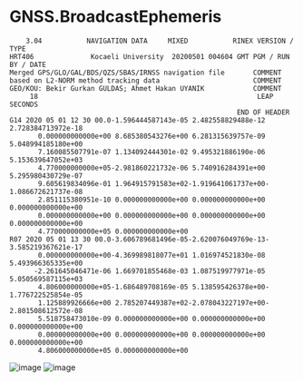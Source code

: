 # GNSS.BroadcastEphemeris

        3.04           NAVIGATION DATA     MIXED           RINEX VERSION / TYPE
    HRT406              Kocaeli University  20200501 004604 GMT PGM / RUN BY / DATE 
    Merged GPS/GLO/GAL/BDS/QZS/SBAS/IRNSS navigation file       COMMENT 
    based on L2-NORM method tracking data                       COMMENT 
    GEO/KOU: Bekir Gurkan GULDAS; Ahmet Hakan UYANIK            COMMENT   
         18                                                      LEAP SECONDS        
                                                            END OF HEADER 
    G14 2020 05 01 12 30 00.0-1.596444587143e-05 2.482558829488e-12 2.728384713972e-18
           0.000000000000e+00 8.685380543276e+00 6.281315639757e-09 5.048994185180e+00
           7.160085507791e-07 1.134092444301e-02 9.495321886190e-06 5.153639647052e+03
           4.770000000000e+05-2.981860221732e-06 5.740916284391e+00 5.295980430729e-07
           9.605619834096e-01 1.964915791583e+02-1.919641061737e+00-1.086672621737e-08
           2.851115380951e-10 0.000000000000e+00 0.000000000000e+00 0.000000000000e+00
           0.000000000000e+00 0.000000000000e+00 0.000000000000e+00 0.000000000000e+00
           4.770000000000e+05 0.000000000000e+00
    R07 2020 05 01 13 30 00.0-3.606789681496e-05-2.620076049769e-13-3.585219367621e-17
           0.000000000000e+00-4.369989818077e+01 1.016974521830e-08 5.493966365335e+00
          -2.261645046471e-06 1.669701855468e-03 1.087519977971e-05 5.050569587115e+03
           4.806000000000e+05-1.686489708169e-05 5.138595426378e+00-1.776722525854e-05
           1.125889926666e+00 2.785207449387e+02-2.078043227197e+00-2.801508612572e-08
           5.518758473010e-09 0.000000000000e+00 0.000000000000e+00 0.000000000000e+00
           0.000000000000e+00 0.000000000000e+00 0.000000000000e+00 0.000000000000e+00
           4.806000000000e+05 0.000000000000e+00
![image](https://user-images.githubusercontent.com/59657939/137487844-6c1c52aa-3d76-4c13-a579-08455dfee8b2.png)
![image](https://user-images.githubusercontent.com/59657939/137487865-5fc50059-8028-4b5b-93dc-1b6b468644ae.png)
